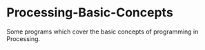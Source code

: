 # Processing-Basic-Concepts
Some programs which cover the basic concepts of programming in Processing.
